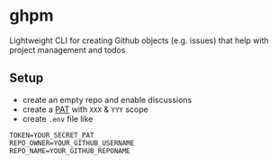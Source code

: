 # ghpm
Lightweight CLI for creating Github objects (e.g. issues) that help with project management and todos


## Setup

* create an empty repo and enable discussions
* create a [PAT](https://docs.github.com/en/authentication/keeping-your-account-and-data-secure/creating-a-personal-access-token) with `XXX` & `YYY` scope
* create `.env` file like

```
TOKEN=YOUR_SECRET_PAT
REPO_OWNER=YOUR_GITHUB_USERNAME
REPO_NAME=YOUR_GITHUB_REPONAME
```
